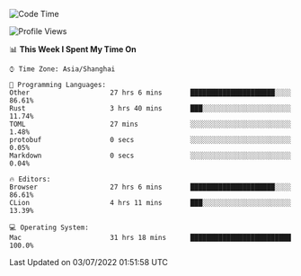 <!--START_SECTION:waka-->
![Code Time](http://img.shields.io/badge/Code%20Time-32%20hrs%209%20mins-blue)

![Profile Views](http://img.shields.io/badge/Profile%20Views-16-blue)

📊 **This Week I Spent My Time On** 

```text
⌚︎ Time Zone: Asia/Shanghai

💬 Programming Languages: 
Other                    27 hrs 6 mins       █████████████████████░░░░   86.61% 
Rust                     3 hrs 40 mins       ███░░░░░░░░░░░░░░░░░░░░░░   11.74% 
TOML                     27 mins             ░░░░░░░░░░░░░░░░░░░░░░░░░   1.48% 
protobuf                 0 secs              ░░░░░░░░░░░░░░░░░░░░░░░░░   0.05% 
Markdown                 0 secs              ░░░░░░░░░░░░░░░░░░░░░░░░░   0.04%

🔥 Editors: 
Browser                  27 hrs 6 mins       █████████████████████░░░░   86.61% 
CLion                    4 hrs 11 mins       ███░░░░░░░░░░░░░░░░░░░░░░   13.39%

💻 Operating System: 
Mac                      31 hrs 18 mins      █████████████████████████   100.0%

```


 Last Updated on 03/07/2022 01:51:58 UTC
<!--END_SECTION:waka-->